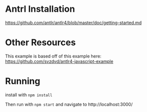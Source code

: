 Antrl Installation
==================

https://github.com/antlr/antlr4/blob/master/doc/getting-started.md


Other Resources
===============

This example is based off of this example here: https://github.com/svzdvd/antlr4-javascript-example

Running
=======

install with `npm install`

Then run with `npm start` and navigate to http://localhost:3000/